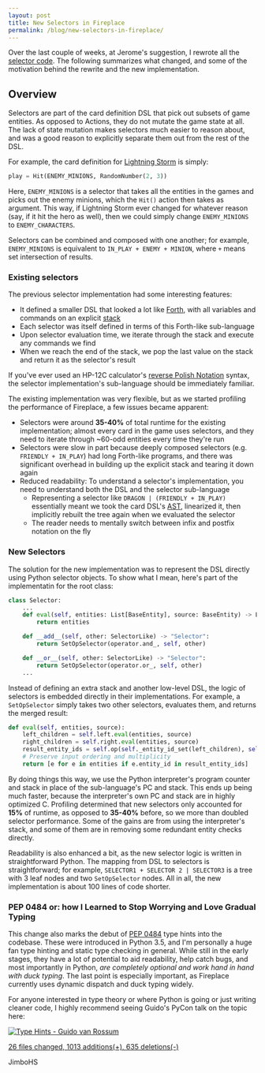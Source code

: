 ```yaml
---
layout: post
title: New Selectors in Fireplace
permalink: /blog/new-selectors-in-fireplace/
---
```


Over the last couple of weeks, at Jerome's suggestion, I rewrote all the
[selector code](https://github.com/jleclanche/fireplace/blob/d4252c9a4b5a3b4dbfa29c1a4556e1476968ce74/fireplace/dsl/selector.py).
The following summarizes what changed, and some of the motivation behind the rewrite and the new implementation.


## Overview

Selectors are part of the card definition DSL that pick out subsets of game entities.
As opposed to Actions, they do not mutate the game state at all.
The lack of state mutation makes selectors much easier to reason about,
and was a good reason to explicitly separate them out from the rest of the DSL.

For example, the card definition for
[Lightning Storm](https://github.com/jleclanche/fireplace/blob/a79c9a4bc5304d0c4c87d44f8d1a799dbe2c0e84/fireplace/cards/classic/shaman.py#L137) is simply:

```python
play = Hit(ENEMY_MINIONS, RandomNumber(2, 3))
```

Here, `ENEMY_MINIONS` is a selector that takes all the entities in the games and
picks out the enemy minions, which the `Hit()` action then takes as argument.
This way, if Lightning Storm ever changed for whatever reason (say, if it hit the
hero as well), then we could simply change `ENEMY_MINIONS` to `ENEMY_CHARACTERS`.

Selectors can be combined and composed with one another; for example, `ENEMY_MINIONS`
is equivalent to `IN_PLAY + ENEMY + MINION`, where `+` means set intersection of results.


### Existing selectors

The previous selector implementation had some interesting features:

* It defined a smaller DSL that looked a lot like
  [Forth](https://en.wikipedia.org/wiki/Forth_(programming_language)), with all variables and
  commands on an explicit [stack](https://en.wikipedia.org/wiki/Stack-oriented_programming_language)
* Each selector was itself defined in terms of this Forth-like sub-language
* Upon selector evaluation time, we iterate through the stack and execute any commands we find
* When we reach the end of the stack, we pop the last value on the stack and return it as the selector's result

If you've ever used an HP-12C calculator's
[reverse Polish Notation](https://en.wikipedia.org/wiki/Reverse_Polish_notation) syntax,
the selector implementation's sub-language should be immediately familiar.

The existing implementation was very flexible, but as we started profiling the performance of
Fireplace, a few issues became apparent:

* Selectors were around **35-40%** of total runtime for the existing implementation;
  almost every card in the game uses selectors, and they need to iterate through ~60-odd
  entities every time they're run
* Selectors were slow in part because deeply composed selectors
  (e.g. `FRIENDLY + IN_PLAY`) had long Forth-like programs, and there was significant
  overhead in building up the explicit stack and tearing it down again
* Reduced readability: To understand a selector's implementation, you need to understand
  both the DSL and the selector sub-language
  * Representing a selector like `DRAGON | (FRIENDLY + IN_PLAY)` essentially meant we took
    the card DSL's [AST](https://en.wikipedia.org/wiki/Abstract_syntax_tree), linearized it,
    then implicitly rebuilt the tree again when we evaluated the selector
  * The reader needs to mentally switch between infix and postfix notation on the fly


### New Selectors

The solution for the new implementation was to represent the DSL directly using Python
selector objects. To show what I mean, here's part of the implementatin for the root class:

```python
class Selector:
	...
	def eval(self, entities: List[BaseEntity], source: BaseEntity) -> List[BaseEntity]:
		return entities

	def __add__(self, other: SelectorLike) -> "Selector":
		return SetOpSelector(operator.and_, self, other)

	def __or__(self, other: SelectorLike) -> "Selector":
		return SetOpSelector(operator.or_, self, other)
    ...
```

Instead of defining an extra stack and another low-level DSL, the logic of selectors
is embedded directly in their implementations. For example, a `SetOpSelector`
simply takes two other selectors, evaluates them, and returns the merged result:

```python
def eval(self, entities, source):
	left_children = self.left.eval(entities, source)
	right_children = self.right.eval(entities, source)
	result_entity_ids = self.op(self._entity_id_set(left_children), self._entity_id_set(right_children))
	# Preserve input ordering and multiplicity
	return [e for e in entities if e.entity_id in result_entity_ids]
```

By doing things this way, we use the Python interpreter's program counter and stack
in place of the sub-language's PC and stack. This ends up being much faster,
because the interpreter's own PC and stack are in highly optimized C.
Profiling determined that new selectors only accounted for **15%** of runtime,
as opposed to **35-40%** before, so we more than doubled selector performance.
Some of the gains are from using the interpreter's stack, and some of them are
in removing some redundant entity checks directly.

Readability is also enhanced a bit, as the new selector logic is written in
straightforward Python. The mapping from DSL to selectors is straightforward;
for example, `SELECTOR1 + SELECTOR 2 | SELECTOR3` is a tree with 3 leaf
nodes and two `SetOpSelector` nodes. All in all, the new implementation
is about 100 lines of code shorter.


### PEP 0484 or: how I Learned to Stop Worrying and Love Gradual Typing

This change also marks the debut of [PEP 0484](https://www.python.org/dev/peps/pep-0484/)
type hints into the codebase. These were introduced in Python 3.5, and I'm personally
a huge fan type hinting and static type checking in general. While still in the early
stages, they have a lot of potential to aid readability, help catch bugs, and most
importantly in Python, *are completely optional and work hand in hand with duck typing*.
The last point is especially important, as Fireplace currently uses dynamic dispatch
and duck typing widely.

For anyone interested in type theory or where Python is going or just writing cleaner
code, I highly recommend seeing Guido's PyCon talk on the topic here:

[![Type Hints - Guido van Rossum](https://img.youtube.com/vi/2wDvzy6Hgxg/0.jpg)](https://www.youtube.com/watch?v=2wDvzy6Hgxg)

[26 files changed, 1013 additions(+), 635 deletions(-)](https://github.com/jleclanche/fireplace/compare/f9dbd4bb8f07e6269c71243a631427d89028420d...5316f18cc5e7dbaf003f7fccd3cc52f9c7b9e5d4)

JimboHS
